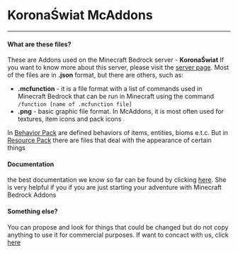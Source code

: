 # KoronaŚwiat McAddons
----
#### What are these files?

These are Addons used on the Minecraft Bedrock server - **KoronaŚwiat**
If you want to know more about this server, please visit the [server page](https://wiktorwox.wixsite.com/koronaswiat). Most of the files are in **.json** format, but there are others, such as:
- **.mcfunction** - it is a file format with a list of commands used in Minecraft Bedrock that can be run in Minecraft using the command `/function [name of .mcfunction file]`
- **.png** - basic graphic file format. In McAddons, it is most often used for textures, item icons and pack icons

In [Behavior Pack](packs/KoronaSwiat_Behavior_Pack) are defined behaviors of items, entities, bioms e.t.c. But in [Resource Pack](packs/KoronaSwiat_Resource_Pack) there are files that deal with the appearance of certain things

#### Documentation
the best documentation we know so far can be found by clicking [here](https://bedrock.dev/). She is very helpful if you if you are just starting your adventure with Minecraft Bedrock Addons

#### Something else?

You can propose and look for things that could be changed but do not copy anything to use it for commercial purposes. If want to concact with us, click [here](https://wiktorwox.wixsite.com/koronaswiat/kontakt)
